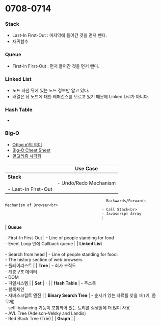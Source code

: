 # 0708-0714

### Stack
* Last-In First-Out : 마지막에 들어간 것을 먼저 뺀다.
* 재귀함수

### Queue
* First-In First-Out : 먼저 들어간 것을 먼저 뺀다.

### Linked List
* 노드 자신 뒤에 있는 노드 정보만 알고 있다.
* 배열은 뒤 노드에 대한 레퍼런스를 모르고 있기 때문에 Linked List가 아니다.

### Hash Table
*

### Big-O
* [O(log n)의 의미](https://hackernoon.com/what-does-the-time-complexity-o-log-n-actually-mean-45f94bb5bfbf)
* [Big-O Cheet Sheet](http://bigocheatsheet.com/)
* [알고리즘 시각화](https://visualgo.net/en)


|                                            | Use Case                                                                     |
| ------------------------------------------ | ---------------------------------------------------------------------------- |
| **Stack** <br><br>- Last-In First-Out      |  - Undo/Redo Mechanism<br>
                                                - Backwards/Forwards Mechanism of Browser<br>
                                                - Call Stack<br>
                                                - Javascript Array
                                                |
| **Queue** <br><br>- First-In First-Out     |  - Line of people standing for food<br>
                                                - Event Loop 안에 Callback queue                                                                         |
| **Linked List** <br><br>- Search from head |  - Line of people standing for food.<br>
                                                - The history section of web browsers<br>
                                                - 플레이리스트
                                                |
| **Tree**                                   |  - 회사 조직도<br>
                                                - 계층구조 데이터<br>
                                                - DOM<br>
                                                - 파일시스템                                                                                              |
| **Set**                                    | -                                                                                                                                                        |
| **Hash Table**                             |  - 주소록<br>
                                                - 블록체인<br>
                                                - 자바스크립트 엔진
                                                |
| **Binary Search Tree**                     | - 순서가 있는 자료를 찾을 때 (키, 몸무게)<br>
                                               - self-balancing 기능이 포함되어 있는 트리를 실생활에 더 많이 사용<br>
                                               - AVL Tree (Adelson-Velsky and Landis)<br>
                                               - Red Black Tree (Trie)
                                                 |
| **Graph**                                  |                                                                                                                                                           |
